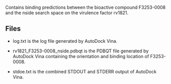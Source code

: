 Contains binding predictions between the bioactive compound F3253-0008 and the nside search space on the virulence factor rv1821.

## Files

- log.txt is the log file generated by AutoDock Vina.

- rv1821_F3253-0008_nside.pdbqt is the PDBQT file generated by AutoDock Vina containing the orientation and binding location of F3253-0008.

- stdoe.txt is the combined STDOUT and STDERR output of AutoDock Vina.

